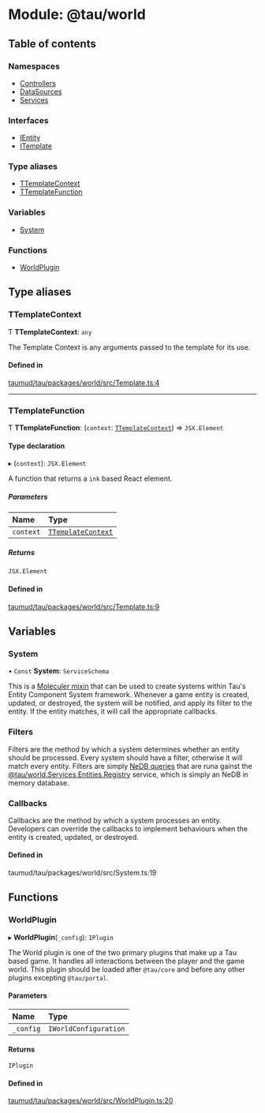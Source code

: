 # Module: @tau/world

## Table of contents

### Namespaces

- [Controllers](tau_world.Controllers.md)
- [DataSources](tau_world.DataSources.md)
- [Services](tau_world.Services.md)

### Interfaces

- [IEntity](../interfaces/tau_world.IEntity.md)
- [ITemplate](../interfaces/tau_world.ITemplate.md)

### Type aliases

- [TTemplateContext](tau_world.md#ttemplatecontext)
- [TTemplateFunction](tau_world.md#ttemplatefunction)

### Variables

- [System](tau_world.md#system)

### Functions

- [WorldPlugin](tau_world.md#worldplugin)

## Type aliases

### TTemplateContext

Ƭ **TTemplateContext**: `any`

The Template Context is any arguments passed to the template for its use.

#### Defined in

[taumud/tau/packages/world/src/Template.ts:4](https://github.com/tau-mud/tau/blob/0a6de30/packages/world/src/Template.ts#L4)

___

### TTemplateFunction

Ƭ **TTemplateFunction**: (`context`: [`TTemplateContext`](tau_world.md#ttemplatecontext)) => `JSX.Element`

#### Type declaration

▸ (`context`): `JSX.Element`

 A function that returns a `ink` based React element.

##### Parameters

| Name | Type |
| :------ | :------ |
| `context` | [`TTemplateContext`](tau_world.md#ttemplatecontext) |

##### Returns

`JSX.Element`

#### Defined in

[taumud/tau/packages/world/src/Template.ts:9](https://github.com/tau-mud/tau/blob/0a6de30/packages/world/src/Template.ts#L9)

## Variables

### System

• `Const` **System**: `ServiceSchema`

This is a [Moleculer mixin](https://moleculer.services/docs/0.14/services.html#Mixins) that
can be used to create systems within Tau's Entity Component System framework. Whenever a game
entity is created, updated, or destroyed, the system will be notified, and apply its filter to
the entity. If the entity matches, it will call the appropriate callbacks.

### Filters
Filters are the method by which a system determines whether an entity should be processed. Every
system should have a filter, otherwise it will match every entity. Filters are simply
[NeDB queries](https://github.com/louischatriot/nedb#basic-querying) that are runa gainst the
[@tau/world.Services.Entities.Registry](../classes/tau_world.Services.Entities.Registry.md) service, which is simply an NeDB in memory database.

### Callbacks
Callbacks are the method by which a system processes an entity. Developers can override the
callbacks to implement behaviours when the entity is created, updated, or destroyed.

#### Defined in

taumud/tau/packages/world/src/System.ts:19

## Functions

### WorldPlugin

▸ **WorldPlugin**(`_config`): `IPlugin`

The World plugin is one of the two primary plugins that make up a Tau based game. It handles all interactions between
the player and the game world. This plugin should be loaded after `@tau/core` and before any other plugins
excepting `@tau/portal`.

#### Parameters

| Name | Type |
| :------ | :------ |
| `_config` | `IWorldConfiguration` |

#### Returns

`IPlugin`

#### Defined in

[taumud/tau/packages/world/src/WorldPlugin.ts:20](https://github.com/tau-mud/tau/blob/0a6de30/packages/world/src/WorldPlugin.ts#L20)
